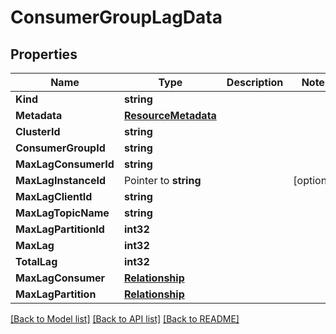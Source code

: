 # ConsumerGroupLagData

## Properties

Name | Type | Description | Notes
------------ | ------------- | ------------- | -------------
**Kind** | **string** |  | 
**Metadata** | [**ResourceMetadata**](ResourceMetadata.md) |  | 
**ClusterId** | **string** |  | 
**ConsumerGroupId** | **string** |  | 
**MaxLagConsumerId** | **string** |  | 
**MaxLagInstanceId** | Pointer to **string** |  | [optional] 
**MaxLagClientId** | **string** |  | 
**MaxLagTopicName** | **string** |  | 
**MaxLagPartitionId** | **int32** |  | 
**MaxLag** | **int32** |  | 
**TotalLag** | **int32** |  | 
**MaxLagConsumer** | [**Relationship**](Relationship.md) |  | 
**MaxLagPartition** | [**Relationship**](Relationship.md) |  | 

[[Back to Model list]](../README.md#documentation-for-models) [[Back to API list]](../README.md#documentation-for-api-endpoints) [[Back to README]](../README.md)



